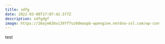 ```yaml
---
title: sdfg
date: 2022-03-08T17:07:42.577Z
description: sdfgdgf
image: https://16ajm63bvi397f7uz9dmaopb-wpengine.netdna-ssl.com/wp-content/uploads/2021/05/risingstack-logo-2017.svg
---
```

test